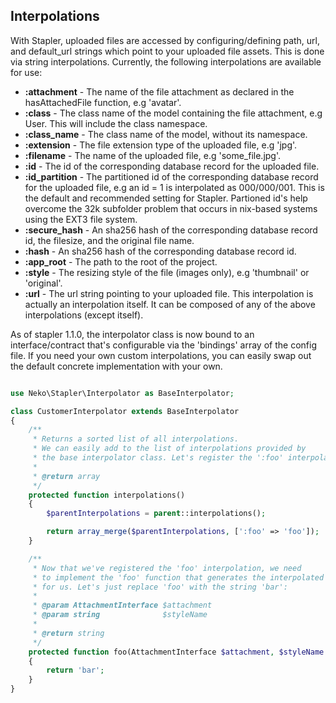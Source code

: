 ## Interpolations

With Stapler, uploaded files are accessed by configuring/defining path, url, and default_url strings which point to your
uploaded file assets. This is done via string interpolations. Currently, the following interpolations are available for
use:

* **:attachment** - The name of the file attachment as declared in the hasAttachedFile function, e.g 'avatar'.
* **:class**  - The class name of the model containing the file attachment, e.g User. This will include the class
  namespace.
* **:class_name** - The class name of the model, without its namespace.
* **:extension** - The file extension type of the uploaded file, e.g 'jpg'.
* **:filename** - The name of the uploaded file, e.g 'some_file.jpg'.
* **:id** - The id of the corresponding database record for the uploaded file.
* **:id_partition** - The partitioned id of the corresponding database record for the uploaded file, e.g an id = 1 is
  interpolated as 000/000/001. This is the default and recommended setting for Stapler. Partioned id's help overcome the
  32k subfolder problem that occurs in nix-based systems using the EXT3 file system.
* **:secure_hash** - An sha256 hash of the corresponding database record id, the filesize, and the original file name.
* **:hash** - An sha256 hash of the corresponding database record id.
* **:app_root** - The path to the root of the project.
* **:style** - The resizing style of the file (images only), e.g 'thumbnail' or 'original'.
* **:url** - The url string pointing to your uploaded file. This interpolation is actually an interpolation itself. It
  can be composed of any of the above interpolations (except itself).

As of stapler 1.1.0, the interpolator class is now bound to an interface/contract that's configurable via the 'bindings'
array of the config file.
If you need your own custom interpolations, you can easily swap out the default concrete implementation with your own.

```php

use Neko\Stapler\Interpolator as BaseInterpolator;

class CustomerInterpolator extends BaseInterpolator
{
    /**
     * Returns a sorted list of all interpolations.
     * We can easily add to the list of interpolations provided by
     * the base interpolator class. Let's register the ':foo' interpolation:
     *
     * @return array
     */
    protected function interpolations()
    {
        $parentInterpolations = parent::interpolations();

        return array_merge($parentInterpolations, [':foo' => 'foo']);
    }

    /**
     * Now that we've registered the 'foo' interpolation, we need
     * to implement the 'foo' function that generates the interpolated value
     * for us. Let's just replace 'foo' with the string 'bar':
     *
     * @param AttachmentInterface $attachment
     * @param string              $styleName
     *
     * @return string
     */
    protected function foo(AttachmentInterface $attachment, $styleName = '')
    {
        return 'bar';
    }
}
```